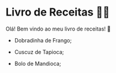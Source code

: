 # Livro de Receitas :man_cook:

Olá! Bem vindo ao meu livro de receitas! :wave:

- Dobradinha de Frango;

- Cuscuz de Tapioca;

- Bolo de Mandioca;

  
